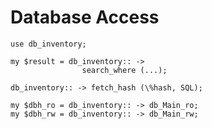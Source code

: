 # Database Access

<!-- %% svg-grid: code -->

~~~~
use db_inventory;

my $result = db_inventory:: ->
                search_where (...);

db_inventory:: -> fetch_hash (\%hash, SQL);

my $dbh_ro = db_inventory:: -> db_Main_ro;
my $dbh_rw = db_inventory:: -> db_Main_rw;
~~~~
